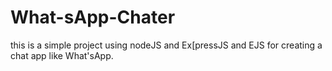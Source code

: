 # What-sApp-Chater
this is a simple project using nodeJS and Ex[pressJS and EJS for creating a chat app like What'sApp.
